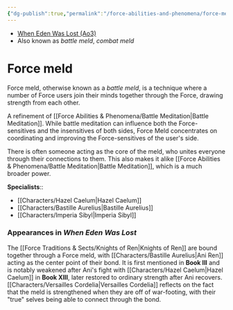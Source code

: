 ```yaml
---
{"dg-publish":true,"permalink":"/force-abilities-and-phenomena/force-meld/","tags":["light","sense","forcepower"]}
---
```


- [When Eden Was Lost (Ao3)](https://archiveofourown.org/works/19334440/chapters/45992584)
- Also known as *battle meld*, *combat meld*
# Force meld
Force meld, otherwise known as a *battle meld*, is a technique where a number of Force users join their minds together through the Force, drawing strength from each other. 

A refinement of [[Force Abilities & Phenomena/Battle Meditation\|Battle Meditation]]. While battle meditation can influence both the Force-sensitives and the insensitives of both sides, Force Meld concentrates on coordinating and improving the Force-sensitives of the user's side.

There is often someone acting as the core of the meld, who unites everyone through their connections to them. This also makes it alike [[Force Abilities & Phenomena/Battle Meditation\|Battle Meditation]], which is a much broader power.

**Specialists**::
- [[Characters/Hazel Caelum\|Hazel Caelum]]
- [[Characters/Bastille Aurelius\|Bastille Aurelius]]
- [[Characters/Imperia Sibyl\|Imperia Sibyl]]
### Appearances in *When Eden Was Lost*
The [[Force Traditions & Sects/Knights of Ren\|Knights of Ren]] are bound together through a Force meld, with [[Characters/Bastille Aurelius\|Ani Ren]] acting as the center point of their bond. It is first mentioned in **Book III** and is notably weakened after Ani's fight with [[Characters/Hazel Caelum\|Hazel Caelum]] in **Book XIII**, later restored to ordinary strength after Ani recovers. [[Characters/Versailles Cordelia\|Versailles Cordelia]] reflects on the fact that the meld is strengthened when they are off of war-footing, with their "true" selves being able to connect through the bond. 
